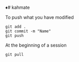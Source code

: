 ♦# kahmate

To push what you have modified

    git add .
    git commit -m "Name"
    git push
   
At the beginning of a session

    git pull
